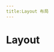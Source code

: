 ```yaml
---
title:Layout 布局
---
```


# Layout

<ClientOnly>
<layout-demo-1></layout-demo-1>
<layout-demo-2></layout-demo-2>
<layout-demo-3></layout-demo-3>
</ClientOnly>